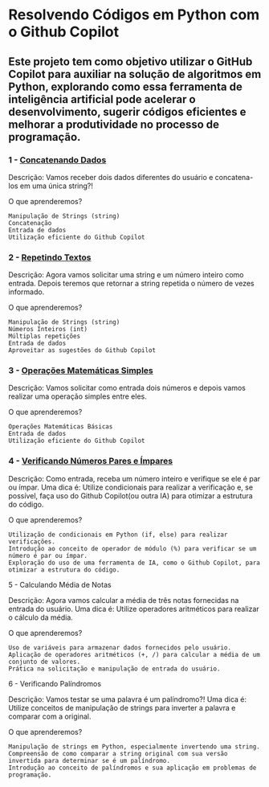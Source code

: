# Resolvendo Códigos em Python com o Github Copilot
## Este projeto tem como objetivo utilizar o GitHub Copilot para auxiliar na solução de algoritmos em Python, explorando como essa ferramenta de inteligência artificial pode acelerar o desenvolvimento, sugerir códigos eficientes e melhorar a produtividade no processo de programação.

### 1 - [Concatenando Dados](codigo/concat.py)

Descrição: Vamos receber dois dados diferentes do usuário e concatena-los em uma única string?!

O que aprenderemos?

    Manipulação de Strings (string)
    Concatenação
    Entrada de dados
    Utilização eficiente do Github Copilot


### 2 - [Repetindo Textos](codigo/textos.py)

Descrição: Agora vamos solicitar uma string e um número inteiro como entrada. Depois teremos que retornar a string repetida o número de vezes informado.

O que aprenderemos?

    Manipulação de Strings (string)
    Números Inteiros (int)
    Múltiplas repetições
    Entrada de dados
    Aproveitar as sugestões do Github Copilot


### 3 - [Operações Matemáticas Simples](codigo/operacoes.py)

Descrição: Vamos solicitar como entrada dois números e depois vamos realizar uma operação simples entre eles.

O que aprenderemos?

    Operações Matemáticas Básicas
    Entrada de dados
    Utilização eficiente do Github Copilot


### 4 - [Verificando Números Pares e Ímpares](codigo/par-imp.py)

Descrição: Como entrada, receba um número inteiro e verifique se ele é par ou ímpar. Uma dica é: Utilize condicionais para realizar a verificação e, se possível, faça uso do Github Copilot(ou outra IA) para otimizar a estrutura do código.

O que aprenderemos?

    Utilização de condicionais em Python (if, else) para realizar verificações.
    Introdução ao conceito de operador de módulo (%) para verificar se um número é par ou ímpar.
    Exploração do uso de uma ferramenta de IA, como o Github Copilot, para otimizar a estrutura do código.


5 - Calculando Média de Notas

Descrição: Agora vamos calcular a média de três notas fornecidas na entrada do usuário. Uma dica é: Utilize operadores aritméticos para realizar o cálculo da média.

O que aprenderemos?

    Uso de variáveis para armazenar dados fornecidos pelo usuário.
    Aplicação de operadores aritméticos (+, /) para calcular a média de um conjunto de valores.
    Prática na solicitação e manipulação de entrada do usuário.


6 - Verificando Palíndromos

Descrição: Vamos testar se uma palavra é um palíndromo?! Uma dica é: Utilize conceitos de manipulação de strings para inverter a palavra e comparar com a original.

O que aprenderemos?

    Manipulação de strings em Python, especialmente invertendo uma string.
    Compreensão de como comparar a string original com sua versão invertida para determinar se é um palíndromo.
    Introdução ao conceito de palíndromos e sua aplicação em problemas de programação.
